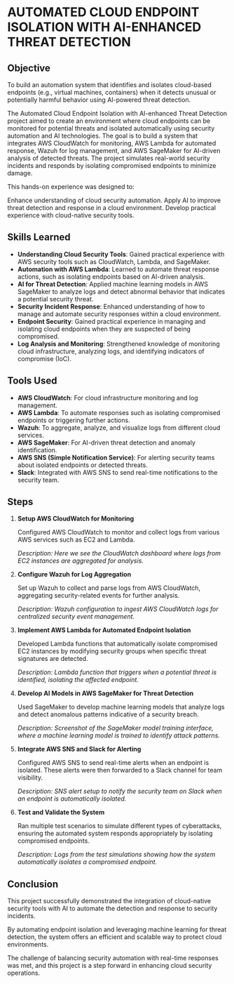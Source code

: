 # AUTOMATED CLOUD ENDPOINT ISOLATION WITH AI-ENHANCED THREAT DETECTION

## Objective
To build an automation system that identifies and isolates cloud-based endpoints (e.g., virtual machines, containers) when it detects unusual or potentially harmful behavior using AI-powered threat detection.

The Automated Cloud Endpoint Isolation with AI-enhanced Threat Detection project aimed to create an environment where cloud endpoints can be monitored for potential threats and isolated automatically using security automation and AI technologies. The goal is to build a system that integrates AWS CloudWatch for monitoring, AWS Lambda for automated response, Wazuh for log management, and AWS SageMaker for AI-driven analysis of detected threats. The project simulates real-world security incidents and responds by isolating compromised endpoints to minimize damage.

This hands-on experience was designed to:

Enhance understanding of cloud security automation.
Apply AI to improve threat detection and response in a cloud environment.
Develop practical experience with cloud-native security tools.

## Skills Learned


- **Understanding Cloud Security Tools**:
  Gained practical experience with AWS security tools such as CloudWatch, Lambda, and SageMaker.
- **Automation with AWS Lambda**: Learned to automate threat response actions, such as isolating endpoints based on AI-driven analysis.
- **AI for Threat Detection**: Applied machine learning models in AWS SageMaker to analyze logs and detect abnormal behavior that indicates a potential security threat.
- **Security Incident Response**: Enhanced understanding of how to manage and automate security responses within a cloud environment.
- **Endpoint Security**: Gained practical experience in managing and isolating cloud endpoints when they are suspected of being compromised.
- **Log Analysis and Monitoring**: Strengthened knowledge of monitoring cloud infrastructure, analyzing logs, and identifying indicators of compromise (IoC).

## Tools Used

- **AWS CloudWatch**: For cloud infrastructure monitoring and log management.
- **AWS Lambda**: To automate responses such as isolating compromised endpoints or triggering further actions.
- **Wazuh**: To aggregate, analyze, and visualize logs from different cloud services.
- **AWS SageMaker**: For AI-driven threat detection and anomaly identification.
- **AWS SNS (Simple Notification Service)**: For alerting security teams about isolated endpoints or detected threats.
- **Slack**: Integrated with AWS SNS to send real-time notifications to the security team.


## Steps
1. **Setup AWS CloudWatch for Monitoring**

      Configured AWS CloudWatch to monitor and collect logs from various AWS services such as EC2 and Lambda.

      _Description: Here we see the CloudWatch dashboard where logs from EC2 instances are aggregated for analysis._

2. **Configure Wazuh for Log Aggregation**

      Set up Wazuh to collect and parse logs from AWS CloudWatch, aggregating security-related events for further analysis.

      _Description: Wazuh configuration to ingest AWS CloudWatch logs for centralized security event management._

3. **Implement AWS Lambda for Automated Endpoint Isolation**

     Developed Lambda functions that automatically isolate compromised EC2 instances by modifying security groups when         specific threat signatures are detected.

      _Description: Lambda function that triggers when a potential threat is identified, isolating the affected endpoint._

4. **Develop AI Models in AWS SageMaker for Threat Detection**

      Used SageMaker to develop machine learning models that analyze logs and detect anomalous patterns indicative of a security breach.
   
     _Description: Screenshot of the SageMaker model training interface, where a machine learning model is trained to identify attack patterns._
5. **Integrate AWS SNS and Slack for Alerting**

    Configured AWS SNS to send real-time alerts when an endpoint is isolated. These alerts were then forwarded to a Slack channel for team visibility.

    _Description: SNS alert setup to notify the security team on Slack when an endpoint is automatically isolated._

6. **Test and Validate the System**

      Ran multiple test scenarios to simulate different types of cyberattacks, ensuring the automated system responds appropriately by isolating compromised endpoints.
   
   _Description: Logs from the test simulations showing how the system automatically isolates a compromised endpoint._


## Conclusion
   This project successfully demonstrated the integration of cloud-native security tools with AI to automate the detection and response to security incidents. 
   
   By automating endpoint isolation and leveraging machine learning for threat detection, the system offers an efficient and scalable way to protect cloud environments. 
   
   The challenge of balancing security automation with real-time responses was met, and this project is a step forward in enhancing cloud security operations.
